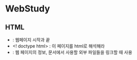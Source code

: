 # WebStudy

## HTML

+ <html> : 웹페이지 시작과 끝
+ <! doctype html> : 이 페이지를 html로 해석해라
+ <head> : 웹 페이지의 정보, 문서에서 사용할 외부 파일들을 링크할 때 사용 <title>, <meta>등이 들어간다.
+ <body> : 브라우저에 실제 표시되는 내용
+ <title> : 문서 제목
<title>안의 내용이 웹 브라우저의 제목 표시줄에 표시된다.
페이지를 방문하는 방문자나 검색엔진은 제목 표시줄의 제목을 보고 내용을 예측하기 때문에 잘 사용해야 한다.
+ <div> : 아무런 의미 X, 컨텐츠들을 어떤 목적에 따라 묶어야 할 때 사용
+ <span> : 아무런 의미 X, 컨텐츠들을 어떤 목적에 따라 묶어야 할 때 사용
  ----------------------------------------------
** <div>와 <span>의 차이 **
<div> : block level element > 줄 바꿈 O
<span> : inline level element > 줄 바꿈 X
* display 속성을 사용해서 <div>를 inline으로 <span>을 block으로 바꾸는 것도 가능하다.
  ----------------------------------------------
+ <script> : 코드 삽입, javascript 코드를 넣을 때 사용한다.
+ <li> : <ul>과 <ol> 안에서 각 항목을 나열할 때 사용
+ <ul> : unordered list, 순서가 없기 때문에 앞에 글자 앞에 ● 같은 불릿이 붙는다
css설정으로 없앨 수 있다 > list-style : none;
+ <ol> : ordered list, <ul>과 달리 앞에 기호가 아닌 숫자나 영문 순서가 들어간다
+ <input> : form의 요소 중 하나, 사용자가 정보를 입력하는 부분을 만들어야 할 때 사용
type에 따라 어떤 형식으로 정보를 받을지 결정된다. id 값을 통해 서로 구분할 수 있다.
  
    <input type="유형" 속성="속성값">
    
** <input>의 속성
키워드 | 설명 
------- | -------
 readonly | 읽기 전용 필드로 만들기 
 placeholder | 힌트 표시 > 필드 클릭시 내용 사라짐 
 autofocus | 페이지를 불러오자 마자 특정 부분에 마우스 커서가 표시되도록 하는 것
 autocomplete | 자동완성 설정
 max/min | <input> 필드의 최대값과 최소값 지정
 maxLength | 텍스트 필드에 최대로 입력할 수 있는 문자의 개수 지정
 step | 숫자의 간격 설정, *<input>이 date, datetime, datetime-local, month, week, time, number, range일 경우만 사용 가능* 
 required | 필수 입력 필드 지정 > 빈칸일 시 넘어가지 않음
  
-------------------------------------------------------
  
## JavaScript

+ document.getElementById("id")
: 태그안의 ID값을 이용해서 오브젝트에 접근할 수 있다.

ex. id = btn인 object 가져오기
```html
<html>
    <head>
        <meta charset = "utf-8">
        <title>Hello World</title>
    </head>
    <body>
      <input type="button" id="btn" value="button" />
      <script>
        var btn = document.getElementById('btn');
        alert(btn);
      </script>
    </body>
</html>
```
+ document.createElment('html 요소')
: 태그안의 html요소를 문서에 추가할 수 있다.

ex. click이라는 텍스트를 가진 button 요소를 추가하는 예제
```html
<!doctype html>
<html lang="ko">
  <head>
    <meta charset="utf-8">
    <title>JavaScript</title>
  </head>
  <body>
    <script>
      var jbBtn = document.createElement( 'button' );
      var jbBtnText = document.createTextNode( 'Click' );
      jbBtn.appendChild( jbBtnText );
      document.body.appendChild( jbBtn );
    </script>
  </body>
</html>
```
+ innerText
: div 내부 글 p 태그 내부 등 내부의 글을 가져올 때 사용한다. 또는 입력할 때 사용

ex. innerHTML과의 차이
```html
<!DOCTYPE html>
<html>
<head>
	<meta charset="utf-8">
	<title></title>
</head>
<body>
	<p id="test">안녕하세요 <span>ㅎㅎ</span></p>
	<script type="text/javascript">
		alert(document.getElementById("test").innerText); //hi098123.tistory.com
		alert(document.getElementById("test").innerHTML); //hi098123.tistory.com
	</script>
</body>
</html>
```
**결과**
```html
  innerText : 안녕하세요 ㅎㅎ
  
  innerHTML : 안녕하세요 <span>ㅎㅎ</span>
```

+ appendChild()
: 새로운 노드를 해당 노드의 자식 노드 리스트의 맨 마지막에 추가합니다.

ex. 자식 노드 리스트에 추가
```javascript
function appendNode() {

    var parent = document.getElementById("list");  // 아이디가 "list"인 요소를 선택함.

    var newItem = document.getElementById("item"); // 아이디가 "item"인 요소를 선택함.

    parent.appendChild(newItem);                   // 해당 요소의 맨 마지막 자식 노드로 추가함.

}
```
